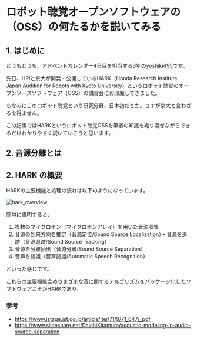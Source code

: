# ロボット聴覚オープンソフトウェアの（OSS）の何たるかを説いてみる

## 1. はじめに

どうもどうも、アドベントカレンダー4日目を担当する3年の[yoshiki495](https://github.com/yoshiki495)です。

先日、HRIと京大が開発・公開しているHARK（Honda Research Institute Japan Audition for Robots with Kyoto University）というロボット聴覚のオープンソースソフトウェア（OSS）の講習会にお邪魔してきました。

ちなみにこのロボット聴覚という研究分野、日本初だとか。さすが京大と言わざるを得ません。

この記事ではHARKというロボット聴覚OSSを筆者の知識を織り混ぜながらできるだけわかりやすく説いていこうと思います。

## 2. 音源分離とは

## 2. HARK の概要

HARKの主要機能と処理の流れは以下のようになっています。

![hark_overview](https://user-images.githubusercontent.com/68012132/204194793-9cbfe489-484b-4c65-a1ea-b996c067e3ce.jpeg)

簡単に説明すると、

1. 複数のマイクロホン（マイクロホンアレイ）を用いた音源収集
2. 音源の到来方向を推定（音源定位/Sound Source Localization）・音源を追跡（音源追跡/Sound Source Tracking）
3. 音源を分離抽出（音源分離/Sound Source Separation）
4. 音声を認識（音声認識/Automatic Speech Recognition）

といった感じです。

これらの主要機能含めさまざまな音に関するアルゴリズムをパッケージ化したソフトウェアこそがHARKであり、


### 参考
- https://www.jstage.jst.go.jp/article/itej/71/9/71_647/_pdf
- https://www.slideshare.net/DaichiKitamura/acoustic-modeling-in-audio-source-separation

